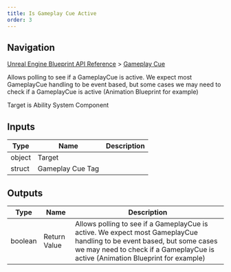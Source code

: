```yaml
---
title: Is Gameplay Cue Active
order: 3
---
```

## Navigation

[Unreal Engine Blueprint API Reference](https://dev.epicgames.com/documentation/en-us/unreal-engine/BlueprintAPI) > [Gameplay Cue](https://dev.epicgames.com/documentation/en-us/unreal-engine/BlueprintAPI/GameplayCue)

Allows polling to see if a GameplayCue is active. We expect most GameplayCue handling to be event based, but some cases we may need to check if a GameplayCue is active (Animation Blueprint for example)

Target is Ability System Component

## Inputs

| Type | Name | Description |
| --- | --- | --- |
| object | Target |  |
| struct | Gameplay Cue Tag |  |

## Outputs

| Type | Name | Description |
| --- | --- | --- |
| boolean | Return Value | Allows polling to see if a GameplayCue is active. We expect most GameplayCue handling to be event based, but some cases we may need to check if a GameplayCue is active (Animation Blueprint for example) |
